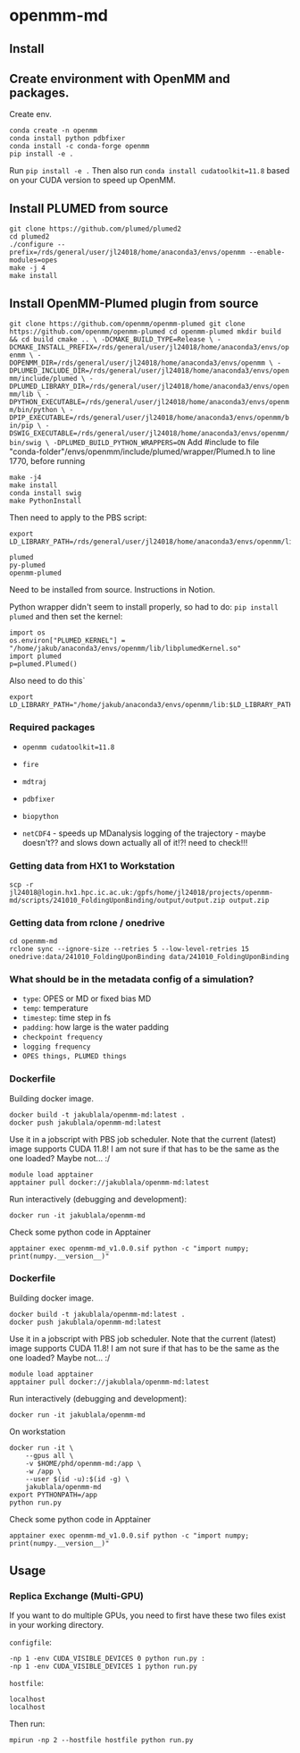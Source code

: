 # openmm-md

## Install

## Create environment with OpenMM and packages.
Create env.
```
conda create -n openmm
conda install python pdbfixer
conda install -c conda-forge openmm
pip install -e .
```

Run `pip install -e .`
Then also run `conda install cudatoolkit=11.8` based on your CUDA version to speed up OpenMM.

## Install PLUMED from source
```
git clone https://github.com/plumed/plumed2
cd plumed2
./configure --prefix=/rds/general/user/jl24018/home/anaconda3/envs/openmm --enable-modules=opes
make -j 4
make install
```

## Install OpenMM-Plumed plugin from source

``
git clone https://github.com/openmm/openmm-plumed
git clone https://github.com/openmm/openmm-plumed
cd openmm-plumed
mkdir build && cd build
cmake .. \
  -DCMAKE_BUILD_TYPE=Release \
  -DCMAKE_INSTALL_PREFIX=/rds/general/user/jl24018/home/anaconda3/envs/openmm \
  -DOPENMM_DIR=/rds/general/user/jl24018/home/anaconda3/envs/openmm \
  -DPLUMED_INCLUDE_DIR=/rds/general/user/jl24018/home/anaconda3/envs/openmm/include/plumed \
  -DPLUMED_LIBRARY_DIR=/rds/general/user/jl24018/home/anaconda3/envs/openmm/lib \
  -DPYTHON_EXECUTABLE=/rds/general/user/jl24018/home/anaconda3/envs/openmm/bin/python \
  -DPIP_EXECUTABLE=/rds/general/user/jl24018/home/anaconda3/envs/openmm/bin/pip \
  -DSWIG_EXECUTABLE=/rds/general/user/jl24018/home/anaconda3/envs/openmm/bin/swig \
  -DPLUMED_BUILD_PYTHON_WRAPPERS=ON
``
Add #include <memory> to file "conda-folder"/envs/openmm/include/plumed/wrapper/Plumed.h to line 1770, before running
```
make -j4
make install
conda install swig
make PythonInstall
```
Then need to apply to the PBS script:
```
export LD_LIBRARY_PATH=/rds/general/user/jl24018/home/anaconda3/envs/openmm/lib:$LD_LIBRARY_PATH
```



```
plumed
py-plumed
openmm-plumed
```
Need to be installed from source.
Instructions in Notion.


Python wrapper didn't seem to install properly, so had to do:
`pip install plumed` and then set the kernel:
```
import os
os.environ["PLUMED_KERNEL"] = "/home/jakub/anaconda3/envs/openmm/lib/libplumedKernel.so"
import plumed
p=plumed.Plumed()
```

Also need to do this`
```
export LD_LIBRARY_PATH="/home/jakub/anaconda3/envs/openmm/lib:$LD_LIBRARY_PATH"
```


### Required packages
- `openmm cudatoolkit=11.8`
- `fire`
- `mdtraj`
- `pdbfixer`
- `biopython`


- `netCDF4` - speeds up MDanalysis logging of the trajectory - maybe doesn't?? and slows down actually all of it!?! need to check!!!


### Getting data from HX1 to Workstation
`scp -r jl24018@login.hx1.hpc.ic.ac.uk:/gpfs/home/jl24018/projects/openmm-md/scripts/241010_FoldingUponBinding/output/output.zip output.zip`


### Getting data from rclone / onedrive
```
cd openmm-md
rclone sync --ignore-size --retries 5 --low-level-retries 15 onedrive:data/241010_FoldingUponBinding data/241010_FoldingUponBinding
```

### What should be in the metadata config of a simulation?
- `type`: OPES or MD or fixed bias MD
- `temp`: temperature
- `timestep`: time step in fs
- `padding`: how large is the water padding
- `checkpoint frequency`
- `logging frequency`
- `OPES things, PLUMED things`


### Dockerfile
Building docker image.
```
docker build -t jakublala/openmm-md:latest .
docker push jakublala/openmm-md:latest
```
Use it in a jobscript with PBS job scheduler.
Note that the current (latest) image supports CUDA 11.8! I am not sure if that has to be the same as the one loaded? Maybe not... :/
```
module load apptainer
apptainer pull docker://jakublala/openmm-md:latest
```

Run interactively (debugging and development):
```
docker run -it jakublala/openmm-md
```


Check some python code in Apptainer
```
apptainer exec openmm-md_v1.0.0.sif python -c "import numpy; print(numpy.__version__)"
```

### Dockerfile
Building docker image.
```
docker build -t jakublala/openmm-md:latest .
docker push jakublala/openmm-md:latest
```
Use it in a jobscript with PBS job scheduler.
Note that the current (latest) image supports CUDA 11.8! I am not sure if that has to be the same as the one loaded? Maybe not... :/
```
module load apptainer
apptainer pull docker://jakublala/openmm-md:latest
```

Run interactively (debugging and development):
```
docker run -it jakublala/openmm-md
```

On workstation
```
docker run -it \
    --gpus all \
    -v $HOME/phd/openmm-md:/app \
    -w /app \
    --user $(id -u):$(id -g) \
    jakublala/openmm-md
export PYTHONPATH=/app
python run.py
```

Check some python code in Apptainer
```
apptainer exec openmm-md_v1.0.0.sif python -c "import numpy; print(numpy.__version__)"
```


## Usage

### Replica Exchange (Multi-GPU)
If you want to do multiple GPUs, you need to first have these two files exist in your working directory.


`configfile`:
```
-np 1 -env CUDA_VISIBLE_DEVICES 0 python run.py :
-np 1 -env CUDA_VISIBLE_DEVICES 1 python run.py
```

`hostfile`:
```
localhost
localhost
```

Then run:
```
mpirun -np 2 --hostfile hostfile python run.py
```